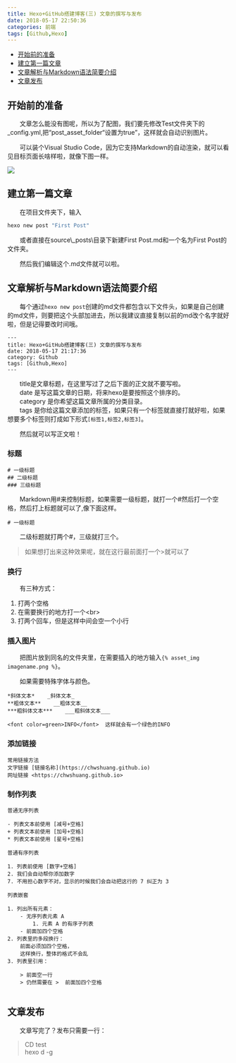 ```yaml
---
title: Hexo+GitHub搭建博客(三) 文章的撰写与发布
date: 2018-05-17 22:50:36
categories: 前端
tags: [Github,Hexo]
---
```


* [开始前的准备](#开始前的准备)
* [建立第一篇文章](#建立第一篇文章)
* [文章解析与Markdown语法简要介绍](#文件解析与Markdown语法简要介绍)
* [文章发布](#文章发布)


## 开始前的准备

&emsp;&emsp;文章怎么能没有图呢，所以为了配图，我们要先修改Test文件夹下的_config.yml,把“post_asset_folder“设置为true”，这样就会自动识别图片。

&emsp;&emsp;可以装个Visual Studio Code，因为它支持Markdown的自动渲染，就可以看见目标页面长啥样啦，就像下图一样。

![](http://pic.lufer.cc/images/2021/03/05/e4xbQ0.png)

## 建立第一篇文章

&emsp;&emsp;在项目文件夹下，输入
```bash
hexo new post "First Post"
```
&emsp;&emsp;或者直接在source\\_posts\目录下新建First Post.md和一个名为First Post的文件夹。

&emsp;&emsp;然后我们编辑这个.md文件就可以啦。

## 文章解析与Markdown语法简要介绍

&emsp;&emsp;每个通过`hexo new post`创建的md文件都包含以下文件头，如果是自己创建的md文件，则要把这个头部加进去，所以我建议直接复制以前的md改个名字就好啦，但是记得要改时间哦。

```
---
title: Hexo+GitHub搭建博客(三) 文章的撰写与发布
date: 2018-05-17 21:17:36
category: Github
tags: [Github,Hexo]
---

```
&emsp;&emsp;title是文章标题，在这里写过了之后下面的正文就不要写啦。  
&emsp;&emsp;date 是写这篇文章的日期，将来hexo是要按照这个排序的。  
&emsp;&emsp;category 是你希望这篇文章所属的分类目录。  
&emsp;&emsp;tags 是你给这篇文章添加的标签，如果只有一个标签就直接打就好啦，如果想要多个标签则打成如下形式`[标签1,标签2,标签3]`。

&emsp;&emsp;然后就可以写正文啦！

### 标题
```
# 一级标题
## 二级标题
### 三级标题
```

&emsp;&emsp;Markdown用#来控制标题，如果需要一级标题，就打一个#然后打一个空格，然后打上标题就可以了,像下面这样。
```
# 一级标题
```

&emsp;&emsp;二级标题就打两个#，三级就打三个。

>如果想打出来这种效果呢，就在这行最前面打一个>就可以了

### 换行
&emsp;&emsp;有三种方式：
1. 打两个空格
2. 在需要换行的地方打一个\<br\>  
3. 打两个回车，但是这样中间会空一个小行

### 插入图片
&emsp;&emsp;把图片放到同名的文件夹里，在需要插入的地方输入`{% asset_img imagename.png %}`。

&emsp;&emsp;如果需要特殊字体与颜色。
```
*斜体文本*    _斜体文本_
**粗体文本**    __粗体文本__
***粗斜体文本***    ___粗斜体文本___

<font color=green>INFO</font>  这样就会有一个绿色的INFO

```

### 添加链接
```
常用链接方法
文字链接 [链接名称](https://chwshuang.github.io)
网址链接 <https://chwshuang.github.io>
```
### 制作列表
```
普通无序列表

- 列表文本前使用 [减号+空格]
+ 列表文本前使用 [加号+空格]
* 列表文本前使用 [星号+空格]

普通有序列表

1. 列表前使用 [数字+空格]
2. 我们会自动帮你添加数字
7. 不用担心数字不对，显示的时候我们会自动把这行的 7 纠正为 3

列表嵌套

1. 列出所有元素：
    - 无序列表元素 A
        1. 元素 A 的有序子列表
    - 前面加四个空格
2. 列表里的多段换行：
    前面必须加四个空格，
    这样换行，整体的格式不会乱
3. 列表里引用：

    > 前面空一行
    > 仍然需要在 >  前面加四个空格


```


## 文章发布

&emsp;&emsp;文章写完了？发布只需要一行：

>CD test  
>hexo d -g